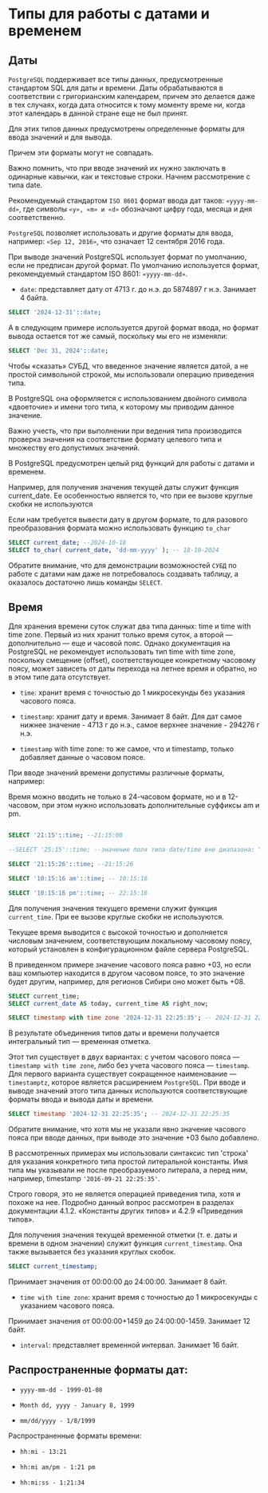 # Типы для работы с датами и временем


## Даты


`PostgreSQL` поддерживает все типы данных, предусмотренные стандартом SQL для даты и времени. 
Даты обрабатываются в соответствии с григорианским календарем, причем это делается даже в тех случаях, когда дата относится к тому моменту време
ни, когда этот календарь в данной стране еще не был принят. 

Для этих типов данных предусмотрены определенные форматы для ввода значений и для вывода. 

Причем эти форматы могут не совпадать. 

Важно помнить, что при вводе значений их нужно заключать в одинарные кавычки, как и текстовые строки.
Начнем рассмотрение с типа date. 

Рекомендуемый стандартом `ISO 8601` формат ввода дат таков: `«yyyy-mm-dd»`, где символы `«y», «m» и «d»` обозначают цифру года, месяца и дня соответственно. 



`PostgreSQL` позволяет использовать и другие форматы для ввода, например: `«Sep 12, 2016»`, что означает 12 сентября 2016 года. 

При выводе значений PostgreSQL использует формат по умолчанию, если не предписан другой формат. 
По умолчанию используется формат, рекомендуемый стандартом ISO 8601: `«yyyy-mm-dd»`.


* `date`: представляет дату от 4713 г. до н.э. до 5874897 г н.э. Занимает 4 байта.


```sql
SELECT '2024-12-31'::date;
```

А в следующем примере используется другой формат ввода, но формат вывода остается тот же самый, поскольку мы его не изменяли:

```sql
SELECT 'Dec 31, 2024'::date;
```

Чтобы «сказать» СУБД, что введенное значение является датой, а не простой символьной строкой, мы использовали операцию приведения типа.

В PostgreSQL она оформляется с использованием двойного символа «двоеточие» и имени того типа, к которому мы приводим данное значение. 

Важно учесть, что при выполнении при ведения типа производится проверка значения на соответствие формату целевого типа и множеству его допустимых значений.

В PostgreSQL предусмотрен целый ряд функций для работы с датами и временем. 

Например, для получения значения текущей даты служит функция current_date.
Ее особенностью является то, что при ее вызове круглые скобки не используются

Если нам требуется вывести дату в другом формате, то для разового преобразования формата можно использовать функцию `to_char`
```sql
SELECT current_date; --2024-10-18
SELECT to_char( current_date, 'dd-mm-yyyy' ); -- 18-10-2024
```

Обратите внимание, что для демонстрации возможностей `СУБД` по работе с датами нам даже не потребовалось создавать таблицу, а оказалось достаточно лишь команды `SELECT`.


## Время

Для хранения времени суток служат два типа данных: time и time with time zone. 
Первый из них хранит только время суток, а второй — дополнительно — еще и часовой пояс. 
Однако документация на PostgreSQL не рекомендует использовать тип time with time zone, поскольку смещение (offset), соответствующее конкретному
часовому поясу, может зависеть от даты перехода на летнее время и обратно, но в этом типе дата отсутствует. 




* `time`: хранит время с точностью до 1 микросекунды без указания часового пояса. 

* `timestamp`: хранит дату и время. Занимает 8 байт. Для дат самое нижнее значение - 4713 г до н.э., самое верхнее значение - 294276 г н.э.

* `timestamp` with time zone: то же самое, что и timestamp, только добавляет данные о часовом поясе.

При вводе значений времени допустимы различные форматы, например:

Время можно вводить не только в 24-часовом формате, но и в 12-часовом, при этом нужно использовать дополнительные суффиксы am и pm. 

```sql

SELECT '21:15'::time; --21:15:00

--SELECT '25:15'::time; --значение поля типа date/time вне диапазона: "25:15"

SELECT '21:15:26'::time; --21:15:26

SELECT '10:15:16 am'::time; -- 10:15:16

SELECT '10:15:16 pm'::time; -- 22:15:16
```

Для получения значения текущего времени служит функция `current_time`. 
При ее вызове круглые скобки не используются.

Текущее время выводится с высокой точностью и дополняется числовым значением, соответствующим локальному часовому поясу, который установлен в конфигурационном файле сервера PostgreSQL. 

В приведенном примере значение часового пояса равно +03, но если ваш компьютер находится в другом часовом поясе, то это значение будет другим, например, для регионов Сибири оно может быть +08.


```sql
SELECT current_time;
SELECT current_date AS today, current_time AS right_now;

SELECT timestamp with time zone '2024-12-31 22:25:35'; -- 2024-12-31 22:25:35+03
```
В результате объединения типов даты и времени получается интегральный тип — временная отметка. 

Этот тип существует в двух вариантах: с учетом часового пояса — `timestamp with time zone`, либо без учета часового пояса — `timestamp`.
Для первого варианта существует сокращенное наименование — `timestamptz`, которое является расширением `PostgreSQL`. 
При вводе и выводе значений этого типа данных используются соответствующие форматы ввода и вывода даты и времени. 

```sql
SELECT timestamp '2024-12-31 22:25:35'; -- 2024-12-31 22:25:35
```

Обратите внимание, что хотя мы не указали явно значение часового пояса при вводе данных, при выводе это значение +03 было добавлено.

В рассмотренных примерах мы использовали синтаксис тип 'строка' для указания конкретного типа простой литеральной константы. Имя типа мы указывали не после преобразуемого литерала, а перед ним, например, timestamp `'2016-09-21 22:25:35'`. 

Строго говоря, это не является операцией приведения типа, хотя и похоже на нее. Подробно данный вопрос рассмотрен в разделах документации 4.1.2.
«Константы других типов» и 4.2.9 «Приведения типов».

Для получения значения текущей временной отметки (т. е. даты и времени в одном значении) служит функция `current_timestamp`. 
Она также вызывается без указания круглых скобок. 

```sql
SELECT current_timestamp;
```




Принимает значения от 00:00:00 до 24:00:00. Занимает 8 байт.

* `time with time zone`: хранит время с точностью до 1 микросекунды с указанием часового пояса. 

Принимает значения от 00:00:00+1459 до 24:00:00-1459. Занимает 12 байт.

* `interval`: представляет временной интервал. Занимает 16 байт.

## Распространенные форматы дат:

* `yyyy-mm-dd - 1999-01-08`

* `Month dd, yyyy - January 8, 1999`

* `mm/dd/yyyy - 1/8/1999`

Распространенные форматы времени:

* `hh:mi - 13:21`

* `hh:mi am/pm - 1:21 pm`

* `hh:mi:ss - 1:21:34`